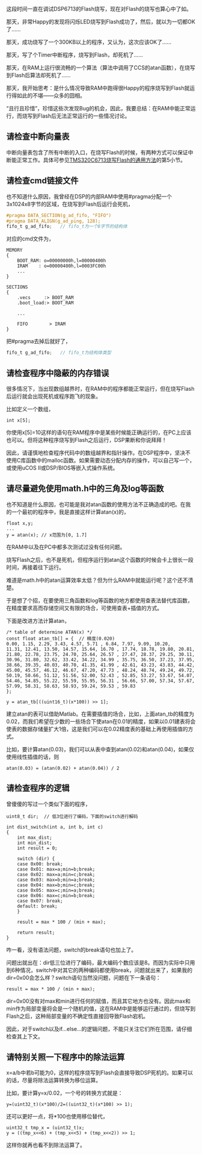 <!---title:烧写Flash后的DSP程序运行不正常的情况分析-->
<!---keywords:DSP-->
<!---date:old-->

这段时间一直在调试DSP6713的Flash烧写，现在对Flash的烧写也算心中了如。

那天，非常Happy的发现将闪烁LED烧写到Flash成功了，然后，就以为一切都OK了……

那天，成功烧写了一个300KB以上的程序，又认为，这次应该OK了……

那天，写了个Timer中断程序，烧写到Flash，却死机了……

那天，在RAM上运行很流畅的一个算法（算法中调用了CCS的atan函数），在烧写到Flash后算法却死机了……

那天，我开始思考：是什么情况导致RAM中跑得很Happy的程序烧写到Flash就运行得如此的不堪——众多的囧相。

“且行且珍惜”，珍惜这些次发现Bug的机会，因此，我要总结：在RAM中能正常运行，而烧写到Flash后无法正常运行的一些情况讨论。

## 请检查中断向量表

中断向量表包含了所有中断的入口，在烧写Flash的时候，有两种方式可以保证中断能正常工作。具体可参见[TMS320C6713烧写Flash的通用方法]的第5小节。

## 请检查cmd链接文件

也不知道什么原因，我曾经在DSP的内部RAM中使用#pragma分配一个3x1024x8字节的区域，在烧写到Flash后运行会死机，


```c
#pragma DATA_SECTION(g_ad_fifo, "FIFO")
#pragma DATA_ALIGN(g_ad_ping, 128);
fifo_t g_ad_fifo;   // fifo_t为一个8字节的结构体
```

对应的cmd文件为，

```
MEMORY
{
    BOOT_RAM: o=00000000h,l=00000400h   
	IRAM    : o=00000400h,l=0003FC00h
	...
}

SECTIONS
{    
	.vecs     :> BOOT_RAM
	.boot_load:> BOOT_RAM

	...
	
	FIFO        > IRAM
}
```

把#pragma去掉后就好了，

```c
fifo_t g_ad_fifo;   // fifo_t为结构体类型
```



## 请检查程序中隐蔽的内存错误

很多情况下，当出现数组越界时，在RAM中的程序都能正常运行，但在烧写Flash后运行就会出现死机或程序跑飞的现象。

比如定义一个数组，

```
int x[5];
```

你使用x[5]=10这样的语句在RAM程序中是某些时候能正确运行的，在PC上应该也可以。但将这种程序烧写到Flash之后运行，DSP果断和你说拜拜！

因此，请谨慎地检查程序代码中的数组越界和指针操作。在DSP程序中，坚决不使用C库函数中的malloc函数。如果需要动态分配内存的操作，可以自己写一个，或使用uCOS II或DSP/BIOS等嵌入式操作系统。


## 请尽量避免使用math.h中的三角及log等函数

也不知道是什么原因，也可能是我对atan函数的使用方法不正确造成的吧。在我的一个最初的程序中，我是直接这样计算atan(x)的，

```
float x,y;
...
y = atan(x); // x范围为[0, 1.7]
```

在RAM中以及在PC中都多次测试过没有任何问题。

烧写Flash之后，也不是死机，但程序运行到atan这个函数的时候会卡上很长一段时间，再接着往下运行。

难道是math.h中的atan运算效率太低？但为什么RAM中就能运行呢？这个还不清楚。

于是想了个招，在要使用三角函数和log等函数的地方都使用查表法替代库函数，在精度要求高而存储空间又有限的场合，可使用查表+插值的方式。

下面是改进方法计算atan，

```
/* table of determine ATAN(x) */
const float atan_tb[] = {  // 精度(0.020)
0.00, 1.15, 2.29, 3.43, 4.57, 5.71 , 6.84, 7.97, 9.09, 10.20,
11.31, 12.41, 13.50, 14.57, 15.64, 16.70 , 17.74, 18.78, 19.80, 20.81,
21.80, 22.78, 23.75, 24.70, 25.64, 26.57 , 27.47, 28.37, 29.25, 30.11,
30.96, 31.80, 32.62, 33.42, 34.22, 34.99 , 35.75, 36.50, 37.23, 37.95,
38.66, 39.35, 40.03, 40.70, 41.35, 41.99 , 42.61, 43.23, 43.83, 44.42,
45.00, 45.57, 46.12, 46.67, 47.20, 47.73 , 48.24, 48.74, 49.24, 49.72,
50.19, 50.66, 51.12, 51.56, 52.00, 52.43 , 52.85, 53.27, 53.67, 54.07,
54.46, 54.85, 55.22, 55.59, 55.95, 56.31 , 56.66, 57.00, 57.34, 57.67,
57.99, 58.31, 58.63, 58.93, 59.24, 59.53 , 59.83 
};

y = atan_tb[((uint16_t)(x*100)) >> 1];
```

建立atan的表可以借助Matlab。在需要插值的场合，比如，上面atan_tb的精度为0.02，而我们希望在少数的一些场合下使atan在0.01的精度，如果以0.01建表将会使表的数据存储量扩大1倍，这是我们可以在0.02精度表的基础上再使用插值的方式。

比如，要计算atan(0.03)，我们可以从表中查到atan(0.02)和atan(0.04)，如果仅使用线性插值的话，则

```
atan(0.03) = (atan(0.02) + atan(0.04)) / 2
```

## 请检查程序的逻辑

曾傻傻的写过一个类似下面的程序，

```
uint8_t dir;  // 低3位进行了编码，下面的switch进行解码

int dist_switch(int a, int b, int c)
{
	int max_dist;
	int min_dist;
	int result = 0;
	
	switch (dir) {
	case 0x00: break;
	case 0x01: max=a;min=b;break;
	case 0x02: max=a;min=c;break;
	case 0x03: max=b;min=a;break;
	case 0x04: max=b;min=c;break;
	case 0x05: max=c;min=a;break;
	case 0x06: max=c;min=b;break;
	case 0x07: break;
	default: break;
	}

	result = max * 100 / (min + max);

	return result;
}
```

咋一看，没有语法问题，switch的break语句也加上了。

问题出就出在：dir低三位进行了编码，最大编码个数应该是8。而因为实际中只用到6种情况，switch中对其它的两种编码都使用break，问题就出来了，如果我的dir=0x00会怎么样？switch语句当然没问题，问题在下一条语句：

```
result = max * 100 / (min + max);
```

dir=0x00没有对max和min进行任何的赋值，而且其它地方也没有。因此max和min作为局部变量将会是一个随机的值，这在RAM中是能够运行通过的，但烧写到Flash之后，这种局部变量的不确定性直接回导致Flash宕机。

因此，对于switch以及if...else...的逻辑问题，不能只关注它们所在范围，请仔细检查其上下文。


## 请特别关照一下程序中的除法运算

x=a/b中若b可能为0，这样的程序烧写到Flash会直接导致DSP死机的。如果可以的话，尽量将除法运算转换为移位运算。

比如，要计算y=x/0.02，一个号的转换方式就是：

```
y=(uint32_t)(x*100)/2=((uint32_t)(x*100) >> 1);
```

还可以更好一点，将*100也使用移位替代，

```
uint32_t tmp_x = (uint32_t)x;
y = ((tmp_x<<6) + (tmp_x<<5) + (tmp_x<<2)) >> 1;
```

这样你就再也看不到除法运算了。




[TMS320C6713烧写Flash的通用方法]:./TMS320C6713烧写Flash的通用方法.md